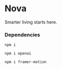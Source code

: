 # Nova

Smarter living starts here.

### Dependencies

```
npm i
```

```
npm i openai
```

```
npm i framer-motion
```
